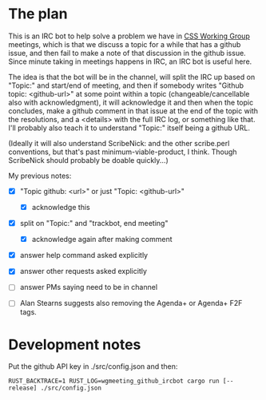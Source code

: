 # The plan

This is an IRC bot to help solve a problem we have in [CSS Working
Group](https://wiki.csswg.org/) meetings, which is that we discuss a
topic for a while that has a github issue, and then fail to make a note
of that discussion in the github issue.  Since minute taking in meetings
happens in IRC, an IRC bot is useful here.

The idea is that the bot will be in the channel, will split the IRC up
based on "Topic:" and start/end of meeting, and then if somebody writes
"Github topic: &lt;github-url>" at some point within a topic
(changeable/cancellable also with acknowledgment), it will acknowledge
it and then when the topic concludes, make a github comment in that
issue at the end of the topic with the resolutions, and a &lt;details>
with the full IRC log, or something like that.  I'll probably also teach
it to understand "Topic:" itself being a github URL.

(Ideally it will also understand ScribeNick: and the other
scribe.perl conventions, but that's past minimum-viable-product, I
think.   Though ScribeNick should probably be doable quickly...)

My previous notes:
* [X] "Topic github: &lt;url>" or just "Topic: &lt;github-url>"
    * [X] acknowledge this
* [X] split on "Topic:" and "trackbot, end meeting"
    * [X] acknowledge again after making comment
* [X] answer help command asked explicitly
* [X] answer other requests asked explicitly
* [ ] answer PMs saying need to be in channel
* [ ] Alan Stearns suggests also removing the Agenda+ or Agenda+ F2F tags.


# Development notes

Put the github API key in ./src/config.json and then:

    RUST_BACKTRACE=1 RUST_LOG=wgmeeting_github_ircbot cargo run [--release] ./src/config.json
